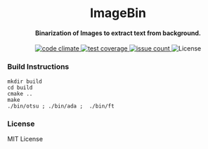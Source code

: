 
<h1 align="center">
  <br>
  ImageBin
  <br>
</h1>

<h4 align="center">Binarization of Images to extract text from background.</h4>

<p align="center">

  <a href="https://codeclimate.com/github/daemonslayer/ImageBin">
    <img src="https://codeclimate.com/github/daemonslayer/ImageBin/badges/gpa.svg" alt="code climate">
  </a>
  <a href="https://codeclimate.com/github/daemonslayer/ImageBin/coverage">
    <img src="https://codeclimate.com/github/daemonslayer/ImageBin/badges/coverage.svg" alt="test coverage">
  </a>
  <a href="https://codeclimate.com/github/daemonslayer/ImageBin">
    <img src="https://codeclimate.com/github/daemonslayer/ImageBin/badges/issue_count.svg" alt="issue count">
  </a>  
  <a>
      <img src="https://img.shields.io/github/license/mashape/apistatus.svg" alt="License">
  </a>
</p>

### Build Instructions
  ```
  mkdir build
  cd build
  cmake ..
  make
  ./bin/otsu ; ./bin/ada ;  ./bin/ft
  ```

### License
MIT License


